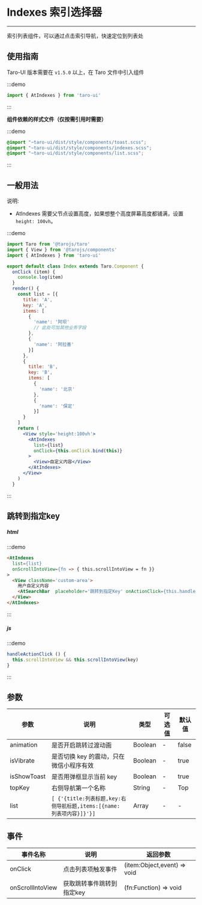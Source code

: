# Indexes 索引选择器

---
索引列表组件，可以通过点击索引导航，快速定位到列表处

## 使用指南

Taro-UI 版本需要在 `v1.5.0` 以上，在 Taro 文件中引入组件

:::demo
```js
import { AtIndexes } from 'taro-ui'
```
:::

**组件依赖的样式文件（仅按需引用时需要）**

:::demo
```scss
@import "~taro-ui/dist/style/components/toast.scss";
@import "~taro-ui/dist/style/components/indexes.scss";
@import "~taro-ui/dist/style/components/list.scss";
```
:::

## 一般用法

说明:

* AtIndexes 需要父节点设置高度，如果想整个高度屏幕高度都铺满，设置 `height: 100vh`。

:::demo

```jsx
import Taro from '@tarojs/taro'
import { View } from '@tarojs/components'
import { AtIndexes } from 'taro-ui'

export default class Index extends Taro.Component {
  onClick (item) {
    console.log(item)
  }
  render() {
    const list = [{
      title: 'A',
      key: 'A',
      items: [
        {
          'name': '阿坝'
          // 此处可加其他业务字段
        },
        {
          'name': '阿拉善'
        }]
      },
      {
        title: 'B',
        key: 'B',
        items: [
          {
            'name': '北京'
          },
          {
            'name': '保定'
          }]
      }
    ]
    return (
      <View style='height:100vh'>
        <AtIndexes
          list={list}
          onClick={this.onClick.bind(this)}
        >
          <View>自定义内容</View>
        </AtIndexes>
      </View>
    )
  }
```

:::


## 跳转到指定key


##### html
:::demo

```html
<AtIndexes
  list={list}
  onScrollIntoView={fn => { this.scrollIntoView = fn }}
>
  <View className='custom-area'>
    用户自定义内容
    <AtSearchBar  placeholder='跳转到指定Key' onActionClick={this.handleActionClick.bind(this)} />
  </View>
</AtIndexes>
```

:::

##### js
:::demo

```js
handleActionClick () {
  this.scrollIntoView && this.scrollIntoView(key)
}
```

:::

## 参数

| 参数       | 说明    | 类型    | 可选值   | 默认值   |
| ---------- | ------- | ------- | ------- | --- |
| animation | 是否开启跳转过渡动画 | Boolean  | - | false |
| isVibrate | 是否切换 key 的震动，只在微信小程序有效 | Boolean  | - | true |
| isShowToast | 是否用弹框显示当前 key | Boolean  | - | true |
| topKey | 右侧导航第一个名称 | String  | - | Top |
| list | `[ {'{title:列表标题,key:右侧导航标题,items:[{name: 列表项内容}]}'}]` | Array  | - | - |

## 事件

| 事件名称 | 说明          | 返回参数  |
|---------- |-------------- |---------- |
| onClick | 点击列表项触发事件 |  (item:Object,event) => void |
| onScrollIntoView | 获取跳转事件跳转到指定key | (fn:Function) => void |
